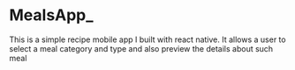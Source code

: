 # MealsApp_
This is a simple recipe mobile app I built with react native. It allows a user to select a meal category and type and also preview the details about such meal
